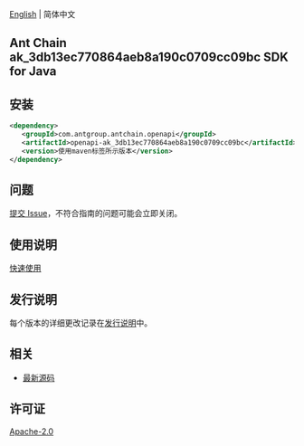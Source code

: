 [English](README.md) | 简体中文

## Ant Chain ak_3db13ec770864aeb8a190c0709cc09bc SDK for Java

## 安装

```xml
<dependency>
   <groupId>com.antgroup.antchain.openapi</groupId>
   <artifactId>openapi-ak_3db13ec770864aeb8a190c0709cc09bc</artifactId>
   <version>使用maven标签所示版本</version>
</dependency>
```

## 问题

[提交 Issue](https://github.com/alipay/antchain-openapi-prod-sdk/issues/new)，不符合指南的问题可能会立即关闭。

## 使用说明

[快速使用](https://github.com/alipay/antchain-openapi-prod-sdk)

## 发行说明

每个版本的详细更改记录在[发行说明](./ChangeLog.txt)中。

## 相关

- [最新源码](https://github.com/alipay/antchain-openapi-prod-sdk/)

## 许可证

[Apache-2.0](http://www.apache.org/licenses/LICENSE-2.0)
